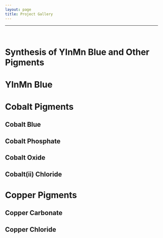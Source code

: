 ```yaml
---
layout: page
title: Project Gallery
---
```


---

<br>

# Synthesis of YInMn Blue and Other Pigments

# YInMn Blue

# Cobalt Pigments

## Cobalt Blue

## Cobalt Phosphate

## Cobalt Oxide

## Cobalt(ii) Chloride

# Copper Pigments

## Copper Carbonate

## Copper Chloride